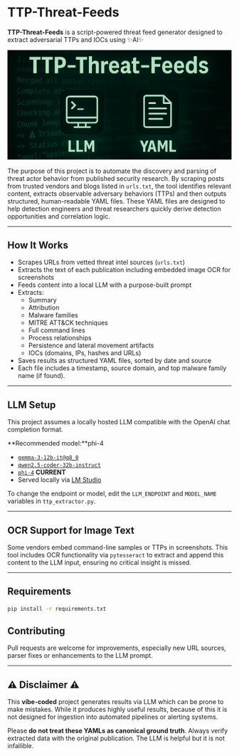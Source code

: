 # TTP-Threat-Feeds

**TTP-Threat-Feeds** is a script-powered threat feed generator designed to extract adversarial TTPs and IOCs using ✨AI✨

![TTP-Threat-Feeds](assets/ttp-threat-feeds-header.png)

The purpose of this project is to automate the discovery and parsing of threat actor behavior from published security research. By scraping posts from trusted vendors and blogs listed in `urls.txt`, the tool identifies relevant content, extracts observable adversary behaviors (TTPs) and then outputs structured, human-readable YAML files. These YAML files are designed to help detection engineers and threat researchers quickly derive detection opportunities and correlation logic.

---

##  How It Works

- Scrapes URLs from vetted threat intel sources (`urls.txt`)
- Extracts the text of each publication including embedded image OCR for screenshots
- Feeds content into a local LLM with a purpose-built prompt
- Extracts:
  - Summary
  - Attribution
  - Malware families
  - MITRE ATT&CK techniques
  - Full command lines
  - Process relationships
  - Persistence and lateral movement artifacts
  - IOCs (domains, IPs, hashes and URLs)
- Saves results as structured YAML files, sorted by date and source
- Each file includes a timestamp, source domain, and top malware family name (if found).

---

## LLM Setup

This project assumes a locally hosted LLM compatible with the OpenAI chat completion format.

**Recommended model:**phi-4

- [`gemma-3-12b-it@q8_0`](https://huggingface.co/Triangle104/gemma-3-12b-it-Q8_0-GGUF)
- [`qwen2.5-coder-32b-instruct`](https://huggingface.co/Qwen/Qwen2.5-Coder-32B-Instruct)
- [`phi-4`](https://huggingface.co/microsoft/phi-4) **CURRENT**
- Served locally via [LM Studio](https://lmstudio.ai)

To change the endpoint or model, edit the `LLM_ENDPOINT` and `MODEL_NAME` variables in `ttp_extractor.py`.

---

## OCR Support for Image Text

Some vendors embed command-line samples or TTPs in screenshots. This tool includes OCR functionality via `pytesseract` to extract and append this content to the LLM input, ensuring no critical insight is missed.

---

##  Requirements

```bash
pip install -r requirements.txt
```

##  Contributing
Pull requests are welcome for improvements, especially new URL sources, parser fixes or enhancements to the LLM prompt.

---

## ⚠️ Disclaimer ⚠️

This **vibe-coded** project generates results via LLM which can be prone to make mistakes. While it produces highly useful results, because of this it is not designed for ingestion into automated pipelines or alerting systems.

Please **do not treat these YAMLs as canonical ground truth**. Always verify extracted data with the original publication. The LLM is helpful but it is not infallible.
